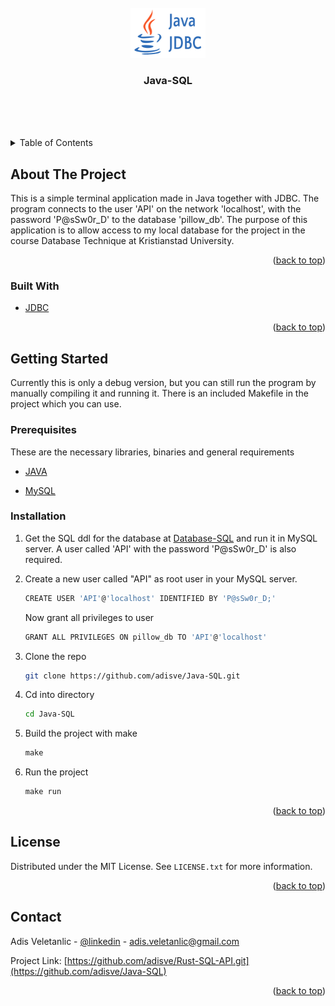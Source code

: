 <div id="top"></div>


<!-- PROJECT LOGO -->
<br />
<div align="center">
  <a href="https://github.com/adisve/Java-SQL">
    <img src="https://github.com/adisve/Java-SQL/blob/main/jdbc.png" alt="Logo" width="120" height="80">
  </a>

<h3 align="center">Java-SQL</h3>

  <p align="center">
    <br />
    <br />
    <br />
  </p>
</div>



<!-- TABLE OF CONTENTS -->
<details>
  <summary>Table of Contents</summary>
  <ol>
    <li>
      <a href="#about-the-project">About The Project</a>
      <ul>
        <li><a href="#built-with">Built With</a></li>
      </ul>
    </li>
    <li>
      <a href="#getting-started">Getting Started</a>
      <ul>
        <li><a href="#prerequisites">Prerequisites</a></li>
        <li><a href="#installation">Installation</a></li>
      </ul>
    </li>
    <li><a href="#usage">Usage</a></li>
    <li><a href="#roadmap">Roadmap</a></li>
    <li><a href="#contributing">Contributing</a></li>
    <li><a href="#license">License</a></li>
    <li><a href="#contact">Contact</a></li>
    <li><a href="#acknowledgments">Acknowledgments</a></li>
  </ol>
</details>



<!-- ABOUT THE PROJECT -->
## About The Project

This is a simple terminal application made in Java together with JDBC.
The program connects to the user 'API' on the network 'localhost', with the password 'P@sSw0r_D' to the database 'pillow_db'.
The purpose of this application is to allow access to my local database for the project in the course Database Technique at Kristianstad University.
<p align="right">(<a href="#top">back to top</a>)</p>



### Built With

* [JDBC](https://docs.microsoft.com/en-us/sql/connect/jdbc/download-microsoft-jdbc-driver-for-sql-server?view=sql-server-ver15)
<p align="right">(<a href="#top">back to top</a>)</p>



<!-- GETTING STARTED -->
## Getting Started

Currently this is only a debug version, but you can still run the program by manually
compiling it and running it. There is an included Makefile in the project which you can use.

### Prerequisites

These are the necessary libraries, binaries and general requirements
* [JAVA](https://www.java.com/en/download/manual.jsp)

* [MySQL](https://www.mysql.com/downloads/)




### Installation

1. Get the SQL ddl for the database at [Database-SQL](https://github.com/adisve/Java-SQL/blob/main/DATABASE.sql) and
   run it in MySQL server. A user called 'API' with the password 'P@sSw0r_D' is also required.
   
2. Create a new user called "API" as root user in your MySQL server.
    ```sh
    CREATE USER 'API'@'localhost' IDENTIFIED BY 'P@sSw0r_D;'
    ```
    Now grant all privileges to user
    ```sh
    GRANT ALL PRIVILEGES ON pillow_db TO 'API'@'localhost'
    ```
3. Clone the repo
   ```sh
   git clone https://github.com/adisve/Java-SQL.git
   ```
   
4. Cd into directory
   ```sh
   cd Java-SQL
   ```
   
5. Build the project with make
   ```rs
   make
   ```
   
6. Run the project
   ```rs
   make run
   ```


<p align="right">(<a href="#top">back to top</a>)</p>



<!-- USAGE EXAMPLES -->
<!--
## Usage

Use this space to show useful examples of how a project can be used. Additional screenshots, code examples and demos work well in this space. You may also link to more resources.

_For more examples, please refer to the [Documentation](https://example.com)_

<p align="right">(<a href="#top">back to top</a>)</p>

<!-- LICENSE -->
## License

Distributed under the MIT License. See `LICENSE.txt` for more information.

<p align="right">(<a href="#top">back to top</a>)</p>



<!-- CONTACT -->
## Contact

Adis Veletanlic - [@linkedin](https://www.linkedin.com/in/adis-veletanlic-2b51b4229/) - adis.veletanlic@gmail.com

Project Link: [https://github.com/adisve/Rust-SQL-API.git](https://github.com/adisve/Java-SQL)

<p align="right">(<a href="#top">back to top</a>)</p>
